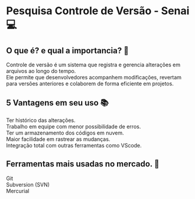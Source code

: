 # Pesquisa Controle de Versão  - Senai 💻
## O que é? e qual a importancia? 💾
Controle de versão é um sistema que registra e gerencia alterações em arquivos ao longo do tempo.  
Ele permite que desenvolvedores acompanhem modificações, revertam para versões anteriores e colaborem de forma eficiente em projetos.

## 5 Vantagens em seu uso 📚
Ter histórico das alterações.  
Trabalho em equipe com menor possibilidade de erros.  
Ter um armazenamento dos códigos em nuvem.  
Maior facilidade em rastrear as mudanças.  
Integração total com outras ferramentas como VScode.

## Ferramentas mais usadas no mercado. 📄
Git  
Subversion (SVN)  
Mercurial
